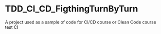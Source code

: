 # TDD_CI_CD_FigthingTurnByTurn
A project used as a sample of code for CI/CD course or Clean Code course
test CI

